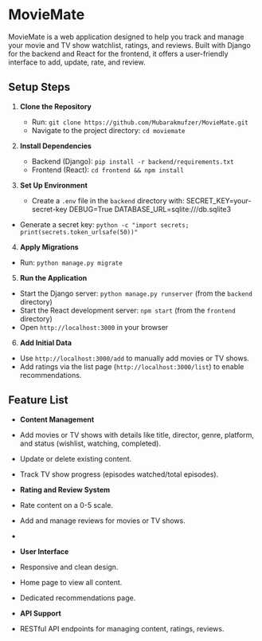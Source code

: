 # MovieMate

MovieMate is a web application designed to help you track and manage your movie and TV show watchlist, ratings, and reviews. Built with Django for the backend and React for the frontend, it offers a user-friendly interface to add, update, rate, and review.

## Setup Steps

1. **Clone the Repository**
   - Run: `git clone https://github.com/Mubarakmufzer/MovieMate.git`
   - Navigate to the project directory: `cd moviemate`

2. **Install Dependencies**
   - Backend (Django): `pip install -r backend/requirements.txt`
   - Frontend (React): `cd frontend && npm install`

3. **Set Up Environment**
   - Create a `.env` file in the `backend` directory with:
   SECRET_KEY=your-secret-key
   DEBUG=True
   DATABASE_URL=sqlite:///db.sqlite3

- Generate a secret key: `python -c "import secrets; print(secrets.token_urlsafe(50))"`

4. **Apply Migrations**
- Run: `python manage.py migrate`

5. **Run the Application**
- Start the Django server: `python manage.py runserver` (from the `backend` directory)
- Start the React development server: `npm start` (from the `frontend` directory)
- Open `http://localhost:3000` in your browser

6. **Add Initial Data**
- Use `http://localhost:3000/add` to manually add movies or TV shows.
- Add ratings via the list page (`http://localhost:3000/list`) to enable recommendations.

## Feature List

- **Content Management**
- Add movies or TV shows with details like title, director, genre, platform, and status (wishlist, watching, completed).
- Update or delete existing content.
- Track TV show progress (episodes watched/total episodes).

- **Rating and Review System**
- Rate content on a 0-5 scale.
- Add and manage reviews for movies or TV shows.

- 

- **User Interface**
- Responsive and clean design.
- Home page to view all content.
- Dedicated recommendations page.

- **API Support**
- RESTful API endpoints for managing content, ratings, reviews. 
